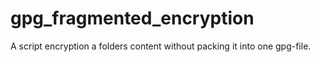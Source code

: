 # gpg_fragmented_encryption
A script encryption a folders content without packing it into one gpg-file.
